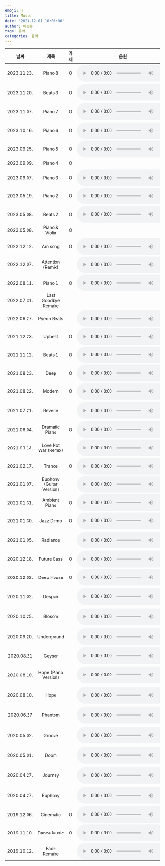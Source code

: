 ```yaml
---
emoji: 🎵
title: Music
date: '2023-12-01 10:00:00'
author: 이승준
tags: 음악
categories: 음악
---
```


<html>
<table>
    <thead>
        <th>날짜</th>
        <th>제목</th>
        <th>가제</th>
        <th>음원</th>
        <th>악보</th>
        <th>비고</th>
    </thead>
    <tbody>
        <tr>
            <td style="text-align: center; vertical-align: middle;">2023.11.23.</td>
            <td style="text-align: center; vertical-align: middle;">Piano 8</td>
            <td style="text-align: center; vertical-align: middle;">O</td>
            <td style="text-align: center; vertical-align: middle;">
                <audio style="text-align: center; vertical-align: middle;" controls>
                    <source src="/music/Piano_8.wav" type="audio/wav" />
                </audio>
            </td>
            <td style="padding: 3px 3px;">
                <a href="" onclick="window.open('/music/Piano_8.pdf')">
                    <img src="/PDF_file_icon.svg" /></a>
            </td>
            <td style="text-align: center; vertical-align: middle;"><b>최종본</b></td>
        </tr>
        <tr>
            <td style="text-align: center; vertical-align: middle;">2023.11.20.</td>
            <td style="text-align: center; vertical-align: middle;">Beats 3</td>
            <td style="text-align: center; vertical-align: middle;">O</td>
            <td style="text-align: center; vertical-align: middle;">
                <audio style="text-align: center; vertical-align: middle;" controls>
                    <source src="/music/Beats_3.wav" type="audio/wav" />
                </audio>
            </td>
            <td style="text-align: center; vertical-align: middle;"></td>
            <td style="text-align: center; vertical-align: middle;">데모</td>
        </tr>
        <tr>
            <td style="text-align: center; vertical-align: middle;">2023.11.07.</td>
            <td style="text-align: center; vertical-align: middle;">Piano 7</td>
            <td style="text-align: center; vertical-align: middle;">O</td>
            <td style="text-align: center; vertical-align: middle;">
                <audio style="text-align: center; vertical-align: middle;" controls>
                    <source src="/music/Piano_7.wav" type="audio/wav" />
                </audio>
            </td>
            <td style="padding: 3px 3px;">
                <a href="" onclick="window.open('/music/Piano_7.pdf')">
                    <img src="/PDF_file_icon.svg" /></a>
            </td>
            <td style="text-align: center; vertical-align: middle;"><b>최종본</b></td>
        </tr>
        <tr>
            <td style="text-align: center; vertical-align: middle;">2023.10.16.</td>
            <td style="text-align: center; vertical-align: middle;">Piano 6</td>
            <td style="text-align: center; vertical-align: middle;">O</td>
            <td style="text-align: center; vertical-align: middle;">
                <audio style="text-align: center; vertical-align: middle;" controls>
                    <source src="/music/Piano_6.m4a" type="audio/x-m4a" />
                </audio>
            </td>
            <td style="text-align: center; vertical-align: middle;"></td>
            <td style="text-align: center; vertical-align: middle;">데모</td>
        </tr>
        <tr>
            <td style="text-align: center; vertical-align: middle;">2023.09.25.</td>
            <td style="text-align: center; vertical-align: middle;">Piano 5</td>
            <td style="text-align: center; vertical-align: middle;">O</td>
            <td style="text-align: center; vertical-align: middle;">
                <audio style="text-align: center; vertical-align: middle;" controls>
                    <source src="/music/Piano_5.m4a" type="audio/x-m4a" />
                </audio>
            </td>
            <td style="padding: 3px 3px;">
                <a href="" onclick="window.open('/music/Piano_5.pdf')">
                    <img src="/PDF_file_icon.svg" /></a>
            </td>
            <td style="text-align: center; vertical-align: middle;"></td>
        </tr>
        <tr>
            <td style="text-align: center; vertical-align: middle;">2023.09.09.</td>
            <td style="text-align: center; vertical-align: middle;">Piano 4</td>
            <td style="text-align: center; vertical-align: middle;">O</td>
            <td style="text-align: center; vertical-align: middle;"></td>
            <td style="padding: 3px 3px;">
                <a href="" onclick="window.open('/music/Piano_4.pdf')">
                    <img src="/PDF_file_icon.svg" /></a>
            </td>
            <td style="text-align: center; vertical-align: middle;"></td>
        </tr>
        <tr>
            <td style="text-align: center; vertical-align: middle;">2023.09.07.</td>
            <td style="text-align: center; vertical-align: middle;">Piano 3</td>
            <td style="text-align: center; vertical-align: middle;">O</td>
            <td style="text-align: center; vertical-align: middle;">
                <audio style="text-align: center; vertical-align: middle;" controls>
                    <source src="/music/Piano_3.wav" type="audio/wav" />
                </audio>
            </td>
            <td style="text-align: center; vertical-align: middle;"></td>
            <td style="text-align: center; vertical-align: middle;">데모</td>
        </tr>
        <tr>
            <td style="text-align: center; vertical-align: middle;">2023.05.19.</td>
            <td style="text-align: center; vertical-align: middle;">Piano 2</td>
            <td style="text-align: center; vertical-align: middle;">O</td>
            <td style="text-align: center; vertical-align: middle;">
                <audio style="text-align: center; vertical-align: middle;" controls>
                    <source src="/music/Piano_2.wav" type="audio/wav" />
                </audio>
            </td>
            <td style="padding: 3px 3px;">
                <a href="" onclick="window.open('/music/Piano_2.pdf')">
                    <img src="/PDF_file_icon.svg" /></a>
            </td>
            <td style="text-align: center; vertical-align: middle;"></td>
        </tr>
        <tr>
            <td style="text-align: center; vertical-align: middle;">2023.05.08.</td>
            <td style="text-align: center; vertical-align: middle;">Beats 2</td>
            <td style="text-align: center; vertical-align: middle;">O</td>
            <td style="text-align: center; vertical-align: middle;">
                <audio style="text-align: center; vertical-align: middle;" controls>
                    <source src="/music/Beats_2.wav" type="audio/wav" />
                </audio>
            </td>
            <td style="text-align: center; vertical-align: middle;"></td>
            <td style="text-align: center; vertical-align: middle;">데모</td>
        </tr>
        <tr>
            <td style="text-align: center; vertical-align: middle;">2023.05.08.</td>
            <td style="text-align: center; vertical-align: middle;">Piano &amp; Violin</td>
            <td style="text-align: center; vertical-align: middle;">O</td>
            <td style="text-align: center; vertical-align: middle;"></td>
            <td style="text-align: center; vertical-align: middle;"></td>
            <td style="text-align: center; vertical-align: middle;">데모</td>
        </tr>
        <tr>
            <td style="text-align: center; vertical-align: middle;">2022.12.12.</td>
            <td style="text-align: center; vertical-align: middle;">Am song</td>
            <td style="text-align: center; vertical-align: middle;">O</td>
            <td style="text-align: center; vertical-align: middle;">
                <audio style="text-align: center; vertical-align: middle;" controls>
                    <source src="/music/A_sharp_m_song.wav" type="audio/wav" />
                </audio>
            </td>
            <td style="text-align: center; vertical-align: middle;"></td>
            <td style="text-align: center; vertical-align: middle;">데모</td>
        </tr>
        <tr>
            <td style="text-align: center; vertical-align: middle;">2022.12.07.</td>
            <td style="text-align: center; vertical-align: middle;">Attention (Remix)</td>
            <td style="text-align: center; vertical-align: middle;"></td>
            <td style="text-align: center; vertical-align: middle;">
                <audio style="text-align: center; vertical-align: middle;" controls>
                    <source src="/music/Attention_(Remix).wav" type="audio/wav" />
                </audio>
            </td>
            <td style="text-align: center; vertical-align: middle;"></td>
            <td style="text-align: center; vertical-align: middle;">데모</td>
        </tr>
        <tr>
            <td style="text-align: center; vertical-align: middle;">2022.08.11.</td>
            <td style="text-align: center; vertical-align: middle;">Piano 1</td>
            <td style="text-align: center; vertical-align: middle;">O</td>
            <td style="text-align: center; vertical-align: middle;">
                <audio style="text-align: center; vertical-align: middle;" controls>
                    <source src="/music/Piano_1.mp3" type="audio/mpeg" />
                </audio>
            </td>
            <td style="text-align: center; vertical-align: middle;"></td>
            <td style="text-align: center; vertical-align: middle;">데모</td>
        </tr>
        <tr>
            <td style="text-align: center; vertical-align: middle;">2022.07.31.</td>
            <td style="text-align: center; vertical-align: middle;">Last Goodbye Remake</td>
            <td style="text-align: center; vertical-align: middle;"></td>
            <td style="text-align: center; vertical-align: middle;"></td>
            <td style="text-align: center; vertical-align: middle;"></td>
            <td style="text-align: center; vertical-align: middle;">데모</td>
        </tr>
        <tr>
            <td style="text-align: center; vertical-align: middle;">2022.06.27.</td>
            <td style="text-align: center; vertical-align: middle;">Pyeon Beats</td>
            <td style="text-align: center; vertical-align: middle;"></td>
            <td style="text-align: center; vertical-align: middle;">
                <audio style="text-align: center; vertical-align: middle;" controls>
                    <source src="/music/Pyeon_Beats.wav" type="audio/wav" />
                </audio>
            </td>
            <td style="text-align: center; vertical-align: middle;"></td>
            <td style="text-align: center; vertical-align: middle;">데모</td>
        </tr>
        <tr>
            <td style="text-align: center; vertical-align: middle;">2021.12.23.</td>
            <td style="text-align: center; vertical-align: middle;">Upbeat</td>
            <td style="text-align: center; vertical-align: middle;">O</td>
            <td style="text-align: center; vertical-align: middle;">
                <audio style="text-align: center; vertical-align: middle;" controls>
                    <source src="/music/Upbeat.wav" type="audio/wav" />
                </audio>
            </td>
            <td style="text-align: center; vertical-align: middle;"></td>
            <td style="text-align: center; vertical-align: middle;">데모</td>
        </tr>
        <tr>
            <td style="text-align: center; vertical-align: middle;">2021.11.12.</td>
            <td style="text-align: center; vertical-align: middle;">Beats 1</td>
            <td style="text-align: center; vertical-align: middle;">O</td>
            <td style="text-align: center; vertical-align: middle;">
                <audio style="text-align: center; vertical-align: middle;" controls>
                    <source src="/music/Beats_1.mp3" type="audio/mpeg" />
                </audio>
            </td>
            <td style="text-align: center; vertical-align: middle;"></td>
            <td style="text-align: center; vertical-align: middle;">데모</td>
        </tr>
        <tr>
            <td style="text-align: center; vertical-align: middle;">2021.08.23.</td>
            <td style="text-align: center; vertical-align: middle;">Deep</td>
            <td style="text-align: center; vertical-align: middle;">O</td>
            <td style="text-align: center; vertical-align: middle;">
                <audio style="text-align: center; vertical-align: middle;" controls>
                    <source src="/music/Deep.wav" type="audio/wav" />
                </audio>
            </td>
            <td style="text-align: center; vertical-align: middle;"></td>
            <td style="text-align: center; vertical-align: middle;">데모</td>
        </tr>
        <tr>
            <td style="text-align: center; vertical-align: middle;">2021.08.22.</td>
            <td style="text-align: center; vertical-align: middle;">Modern</td>
            <td style="text-align: center; vertical-align: middle;">O</td>
            <td style="text-align: center; vertical-align: middle;">
                <audio style="text-align: center; vertical-align: middle;" controls>
                    <source src="/music/Modern.m4a" type="audio/x-m4a" />
                </audio>
            </td>
            <td style="text-align: center; vertical-align: middle;"></td>
            <td style="text-align: center; vertical-align: middle;">데모</td>
        </tr>
        <tr>
            <td style="text-align: center; vertical-align: middle;">2021.07.21.</td>
            <td style="text-align: center; vertical-align: middle;">Reverie</td>
            <td style="text-align: center; vertical-align: middle;"></td>
            <td style="text-align: center; vertical-align: middle;">
                <audio style="text-align: center; vertical-align: middle;" controls>
                    <source src="/music/Reverie.wav" type="audio/wav" />
                </audio>
            </td>
            <td style="text-align: center; vertical-align: middle;"></td>
            <td style="text-align: center; vertical-align: middle;"><b>최종본</b></td>
        </tr>
        <tr>
            <td style="text-align: center; vertical-align: middle;">2021.06.04.</td>
            <td style="text-align: center; vertical-align: middle;">Dramatic Piano</td>
            <td style="text-align: center; vertical-align: middle;">O</td>
            <td style="text-align: center; vertical-align: middle;">
                <audio style="text-align: center; vertical-align: middle;" controls>
                    <source src="/music/Dramatic_Piano.m4a" type="audio/x-m4a" />
                </audio>
            </td>
            <td style="text-align: center; vertical-align: middle;"></td>
            <td style="text-align: center; vertical-align: middle;">데모</td>
        </tr>
        <tr>
            <td style="text-align: center; vertical-align: middle;">2021.03.14.</td>
            <td style="text-align: center; vertical-align: middle;">Love Not War (Remix)</td>
            <td style="text-align: center; vertical-align: middle;"></td>
            <td style="text-align: center; vertical-align: middle;">
                <audio style="text-align: center; vertical-align: middle;" controls>
                    <source src="/music/Love_Not_War_(Remix).mp3" type="audio/mpeg" />
                </audio>
            </td>
            <td style="text-align: center; vertical-align: middle;"></td>
            <td style="text-align: center; vertical-align: middle;">데모</td>
        </tr>
        <tr>
            <td style="text-align: center; vertical-align: middle;">2021.02.17.</td>
            <td style="text-align: center; vertical-align: middle;">Trance</td>
            <td style="text-align: center; vertical-align: middle;">O</td>
            <td style="text-align: center; vertical-align: middle;">
                <audio style="text-align: center; vertical-align: middle;" controls>
                    <source src="/music/Trance.mp3" type="audio/mpeg" />
                </audio>
            </td>
            <td style="text-align: center; vertical-align: middle;"></td>
            <td style="text-align: center; vertical-align: middle;">데모</td>
        </tr>
        <tr>
            <td style="text-align: center; vertical-align: middle;">2021.01.07.</td>
            <td style="text-align: center; vertical-align: middle;">Euphony (Guitar Version)</td>
            <td style="text-align: center; vertical-align: middle;"></td>
            <td style="text-align: center; vertical-align: middle;">
                <audio style="text-align: center; vertical-align: middle;" controls>
                    <source src="/music/Euphony_(Guitar_Version).wav" type="audio/wav" />
                </audio>
            </td>
            <td style="text-align: center; vertical-align: middle;"></td>
            <td style="text-align: center; vertical-align: middle;"></td>
        </tr>
        <tr>
            <td style="text-align: center; vertical-align: middle;">2021.01.31.</td>
            <td style="text-align: center; vertical-align: middle;">Ambient Piano</td>
            <td style="text-align: center; vertical-align: middle;">O</td>
            <td style="text-align: center; vertical-align: middle;">
                <audio style="text-align: center; vertical-align: middle;" controls>
                    <source src="/music/Ambient_Piano.mp3" type="audio/mpeg" />
                </audio>
            </td>
            <td style="text-align: center; vertical-align: middle;"></td>
            <td style="text-align: center; vertical-align: middle;">데모</td>
        </tr>
        <tr>
            <td style="text-align: center; vertical-align: middle;">2021.01.30.</td>
            <td style="text-align: center; vertical-align: middle;">Jazz Demo</td>
            <td style="text-align: center; vertical-align: middle;">O</td>
            <td style="text-align: center; vertical-align: middle;">
                <audio style="text-align: center; vertical-align: middle;" controls>
                    <source src="/music/Jazz_Demo.mp3" type="audio/mpeg" />
                </audio>
            </td>
            <td style="padding: 3px 3px;">
                <a href="" onclick="window.open('/music/Jazz_Demo.pdf')">
                    <img src="/PDF_file_icon.svg" /></a>
            </td>
            <td style="text-align: center; vertical-align: middle;">데모</td>
        </tr>
        <tr>
            <td style="text-align: center; vertical-align: middle;">2021.01.05.</td>
            <td style="text-align: center; vertical-align: middle;">Radiance</td>
            <td style="text-align: center; vertical-align: middle;"></td>
            <td style="text-align: center; vertical-align: middle;">
                <audio style="text-align: center; vertical-align: middle;" controls>
                    <source src="/music/Radiance.wav" type="audio/wav" />
                </audio>
            </td>
            <td style="text-align: center; vertical-align: middle;"></td>
            <td style="text-align: center; vertical-align: middle;"><b>최종본</b></td>
        </tr>
        <tr>
            <td style="text-align: center; vertical-align: middle;">2020.12.18.</td>
            <td style="text-align: center; vertical-align: middle;">Future Bass</td>
            <td style="text-align: center; vertical-align: middle;">O</td>
            <td style="text-align: center; vertical-align: middle;">
                <audio style="text-align: center; vertical-align: middle;" controls>
                    <source src="/music/Future_Bass.wav" type="audio/wav" />
                </audio>
            </td>
            <td style="text-align: center; vertical-align: middle;"></td>
            <td style="text-align: center; vertical-align: middle;">데모</td>
        </tr>
        <tr>
            <td style="text-align: center; vertical-align: middle;">2020.12.02.</td>
            <td style="text-align: center; vertical-align: middle;">Deep House</td>
            <td style="text-align: center; vertical-align: middle;">O</td>
            <td style="text-align: center; vertical-align: middle;">
                <audio style="text-align: center; vertical-align: middle;" controls>
                    <source src="/music/Deep_House.mp3" type="audio/mpeg" />
                </audio>
            </td>
            <td style="text-align: center; vertical-align: middle;"></td>
            <td style="text-align: center; vertical-align: middle;"></td>
        </tr>
        <tr>
            <td style="text-align: center; vertical-align: middle;">2020.11.02.</td>
            <td style="text-align: center; vertical-align: middle;">Despair</td>
            <td style="text-align: center; vertical-align: middle;"></td>
            <td style="text-align: center; vertical-align: middle;">
                <audio style="text-align: center; vertical-align: middle;" controls>
                    <source src="/music/Despair.mp3" type="audio/mpeg" />
                </audio>
            </td>
            <td style="padding: 3px 3px;">
                <a href="" onclick="window.open('/music/Despair.pdf')">
                    <img src="/PDF_file_icon.svg" /></a>
            </td>
            <td style="text-align: center; vertical-align: middle;"><b>최종본</b></td>
        </tr>
        <tr>
            <td style="text-align: center; vertical-align: middle;">2020.10.25.</td>
            <td style="text-align: center; vertical-align: middle;">Blosom</td>
            <td style="text-align: center; vertical-align: middle;"></td>
            <td style="text-align: center; vertical-align: middle;">
                <audio style="text-align: center; vertical-align: middle;" controls>
                    <source src="/music/Blossom.mp3" type="audio/mpeg" />
                </audio>
            </td>
            <td style="padding: 3px 3px;">
                <a href="" onclick="window.open('/music/Blossom.pdf')">
                    <img src="/PDF_file_icon.svg" /></a>
            </td>
            <td style="text-align: center; vertical-align: middle;"><b>최종본</b></td>
        </tr>
        <tr>
            <td style="text-align: center; vertical-align: middle;">2020.09.20.</td>
            <td style="text-align: center; vertical-align: middle;">Underground</td>
            <td style="text-align: center; vertical-align: middle;"></td>
            <td style="text-align: center; vertical-align: middle;">
                <audio style="text-align: center; vertical-align: middle;" controls>
                    <source src="/music/Underground.mp3" type="audio/mpeg" />
                </audio>
            </td>
            <td style="text-align: center; vertical-align: middle;"></td>
            <td style="text-align: center; vertical-align: middle;"><b>최종본</b></td>
        </tr>
        <tr>
            <td style="text-align: center; vertical-align: middle;">2020.08.21</td>
            <td style="text-align: center; vertical-align: middle;">Geyser</td>
            <td style="text-align: center; vertical-align: middle;"></td>
            <td style="text-align: center; vertical-align: middle;">
                <audio style="text-align: center; vertical-align: middle;" controls>
                    <source src="/music/Geyser.wav" type="audio/wav" />
                </audio>
            </td>
            <td style="text-align: center; vertical-align: middle;"></td>
            <td style="text-align: center; vertical-align: middle;"></td>
        </tr>
        <tr>
            <td style="text-align: center; vertical-align: middle;">2020.08.10.</td>
            <td style="text-align: center; vertical-align: middle;">Hope (Piano Version)</td>
            <td style="text-align: center; vertical-align: middle;"></td>
            <td style="text-align: center; vertical-align: middle;">
                <audio style="text-align: center; vertical-align: middle;" controls>
                    <source src="/music/Hope_(Piano_Version).mp3" type="audio/mpeg" />
                </audio>
            </td>
            <td style="padding: 3px 3px;">
                <a href="" onclick="window.open('/music/Hope.pdf')">
                    <img src="/PDF_file_icon.svg" /></a>
            </td>
            <td style="text-align: center; vertical-align: middle;"><b>최종본</b></td>
        </tr>
        <tr>
            <td style="text-align: center; vertical-align: middle;">2020.08.10.</td>
            <td style="text-align: center; vertical-align: middle;">Hope</td>
            <td style="text-align: center; vertical-align: middle;"></td>
            <td style="text-align: center; vertical-align: middle;">
                <audio style="text-align: center; vertical-align: middle;" controls>
                    <source src="/music/Hope.mp3" type="audio/mpeg" />
                </audio>
            </td>
            <td style="text-align: center; vertical-align: middle;"></td>
            <td style="text-align: center; vertical-align: middle;"><b>최종본</b></td>
        </tr>
        <tr>
            <td style="text-align: center; vertical-align: middle;">2020.06.27</td>
            <td style="text-align: center; vertical-align: middle;">Phantom</td>
            <td style="text-align: center; vertical-align: middle;"></td>
            <td style="text-align: center; vertical-align: middle;">
                <audio style="text-align: center; vertical-align: middle;" controls>
                    <source src="/music/Phantom.mp3" type="audio/mpeg" />
                </audio>
            </td>
            <td style="text-align: center; vertical-align: middle;"></td>
            <td style="text-align: center; vertical-align: middle;"><b>최종본</b></td>
        </tr>
        <tr>
            <td style="text-align: center; vertical-align: middle;">2020.05.02.</td>
            <td style="text-align: center; vertical-align: middle;">Groove</td>
            <td style="text-align: center; vertical-align: middle;"></td>
            <td style="text-align: center; vertical-align: middle;">
                <audio style="text-align: center; vertical-align: middle;" controls>
                    <source src="/music/Groove.mp3" type="audio/mpeg" />
                </audio>
            </td>
            <td style="text-align: center; vertical-align: middle;"></td>
            <td style="text-align: center; vertical-align: middle;"><b>최종본</b></td>
        </tr>
        <tr>
            <td style="text-align: center; vertical-align: middle;">2020.05.01.</td>
            <td style="text-align: center; vertical-align: middle;">Doom</td>
            <td style="text-align: center; vertical-align: middle;"></td>
            <td style="text-align: center; vertical-align: middle;">
                <audio style="text-align: center; vertical-align: middle;" controls>
                    <source src="/music/Doom.mp3" type="audio/mpeg" />
                </audio>
            </td>
            <td style="text-align: center; vertical-align: middle;"></td>
            <td style="text-align: center; vertical-align: middle;"><b>최종본</b></td>
        </tr>
        <tr>
            <td style="text-align: center; vertical-align: middle;">2020.04.27.</td>
            <td style="text-align: center; vertical-align: middle;">Journey</td>
            <td style="text-align: center; vertical-align: middle;"></td>
            <td style="text-align: center; vertical-align: middle;">
                <audio style="text-align: center; vertical-align: middle;" controls>
                    <source src="/music/Journey.mp3" type="audio/mpeg" />
                </audio>
            </td>
            <td style="padding: 3px 3px;">
                <a href="" onclick="window.open('/music/Journey.pdf')">
                    <img src="/PDF_file_icon.svg" /></a>
            </td>
            <td style="text-align: center; vertical-align: middle;"><b>최종본</b></td>
        </tr>
        <tr>
            <td style="text-align: center; vertical-align: middle;">2020.04.27.</td>
            <td style="text-align: center; vertical-align: middle;">Euphony</td>
            <td style="text-align: center; vertical-align: middle;"></td>
            <td style="text-align: center; vertical-align: middle;">
                <audio style="text-align: center; vertical-align: middle;" controls>
                    <source src="/music/Euphony.mp3" type="audio/mpeg" />
                </audio>
            </td>
            <td style="padding: 3px 3px;">
                <a href="" onclick="window.open('/music/Euphony.pdf')">
                    <img src="/PDF_file_icon.svg" /></a>
            </td>
            <td style="text-align: center; vertical-align: middle;"><b>최종본</b></td>
        </tr>
        <tr>
            <td style="text-align: center; vertical-align: middle;">2019.12.06.</td>
            <td style="text-align: center; vertical-align: middle;">Cinematic</td>
            <td style="text-align: center; vertical-align: middle;">O</td>
            <td style="text-align: center; vertical-align: middle;">
                <audio style="text-align: center; vertical-align: middle;" controls>
                    <source src="/music/Cinematic.wav" type="audio/wav" />
                </audio>
            </td>
            <td style="text-align: center; vertical-align: middle;"></td>
            <td style="text-align: center; vertical-align: middle;"></td>
        </tr>
        <tr>
            <td style="text-align: center; vertical-align: middle;">2019.11.10.</td>
            <td style="text-align: center; vertical-align: middle;">Dance Music</td>
            <td style="text-align: center; vertical-align: middle;">O</td>
            <td style="text-align: center; vertical-align: middle;">
                <audio style="text-align: center; vertical-align: middle;" controls>
                    <source src="/music/Dance_Music.mp3" type="audio/mpeg" />
                </audio>
            </td>
            <td style="text-align: center; vertical-align: middle;"></td>
            <td style="text-align: center; vertical-align: middle;"></td>
        </tr>
        <tr>
            <td style="text-align: center; vertical-align: middle;">2019.10.12.</td>
            <td style="text-align: center; vertical-align: middle;">Fade Remake</td>
            <td style="text-align: center; vertical-align: middle;"></td>
            <td style="text-align: center; vertical-align: middle;">
                <audio style="text-align: center; vertical-align: middle;" controls>
                    <source src="/music/Fade_Remake.mp3" type="audio/mpeg" />
                </audio>
            </td>
            <td style="text-align: center; vertical-align: middle;"></td>
            <td style="text-align: center; vertical-align: middle;"></td>
        </tr>
    </tbody>
</table>

</html>